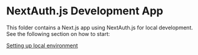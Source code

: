 # NextAuth.js Development App

This folder contains a Next.js app using NextAuth.js for local development. See the following section on how to start:

[Setting up local environment
](https://github.com/nextauthjs/next-auth/blob/main/CONTRIBUTING.md#setting-up-local-environment)
